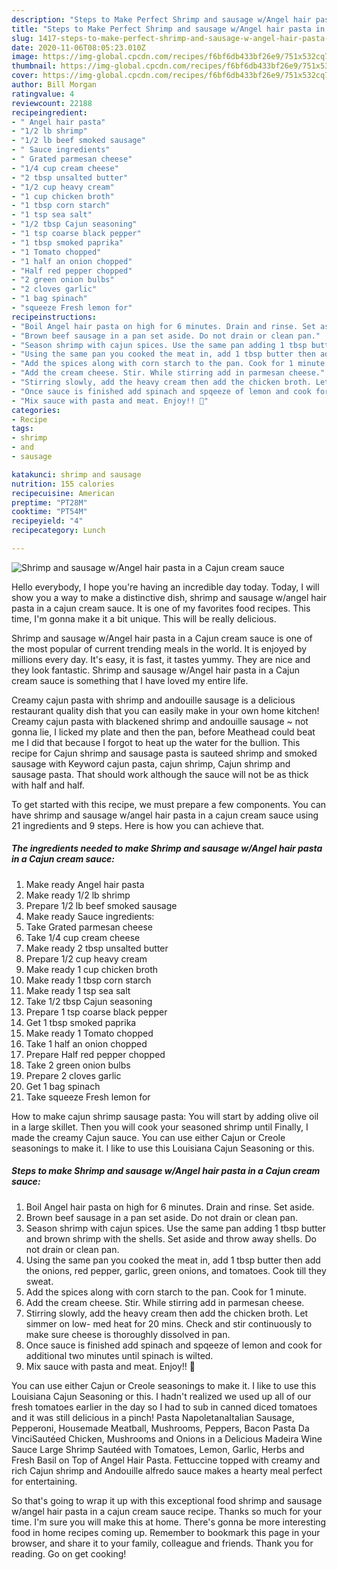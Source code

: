 ```yaml
---
description: "Steps to Make Perfect Shrimp and sausage w/Angel hair pasta in a Cajun cream sauce"
title: "Steps to Make Perfect Shrimp and sausage w/Angel hair pasta in a Cajun cream sauce"
slug: 1417-steps-to-make-perfect-shrimp-and-sausage-w-angel-hair-pasta-in-a-cajun-cream-sauce
date: 2020-11-06T08:05:23.010Z
image: https://img-global.cpcdn.com/recipes/f6bf6db433bf26e9/751x532cq70/shrimp-and-sausage-wangel-hair-pasta-in-a-cajun-cream-sauce-recipe-main-photo.jpg
thumbnail: https://img-global.cpcdn.com/recipes/f6bf6db433bf26e9/751x532cq70/shrimp-and-sausage-wangel-hair-pasta-in-a-cajun-cream-sauce-recipe-main-photo.jpg
cover: https://img-global.cpcdn.com/recipes/f6bf6db433bf26e9/751x532cq70/shrimp-and-sausage-wangel-hair-pasta-in-a-cajun-cream-sauce-recipe-main-photo.jpg
author: Bill Morgan
ratingvalue: 4
reviewcount: 22188
recipeingredient:
- " Angel hair pasta"
- "1/2 lb shrimp"
- "1/2 lb beef smoked sausage"
- " Sauce ingredients"
- " Grated parmesan cheese"
- "1/4 cup cream cheese"
- "2 tbsp unsalted butter"
- "1/2 cup heavy cream"
- "1 cup chicken broth"
- "1 tbsp corn starch"
- "1 tsp sea salt"
- "1/2 tbsp Cajun seasoning"
- "1 tsp coarse black pepper"
- "1 tbsp smoked paprika"
- "1 Tomato chopped"
- "1 half an onion chopped"
- "Half red pepper chopped"
- "2 green onion bulbs"
- "2 cloves garlic"
- "1 bag spinach"
- "squeeze Fresh lemon for"
recipeinstructions:
- "Boil Angel hair pasta on high for 6 minutes. Drain and rinse. Set aside."
- "Brown beef sausage in a pan set aside. Do not drain or clean pan."
- "Season shrimp with cajun spices. Use the same pan adding 1 tbsp butter and brown shrimp with the shells. Set aside and throw away shells. Do not drain or clean pan."
- "Using the same pan you cooked the meat in, add 1 tbsp butter then add the onions, red pepper, garlic, green onions, and tomatoes. Cook till they sweat."
- "Add the spices along with corn starch to the pan. Cook for 1 minute."
- "Add the cream cheese. Stir. While stirring add in parmesan cheese."
- "Stirring slowly, add the heavy cream then add the chicken broth. Let simmer on low- med heat for 20 mins. Check and stir continuously to make sure cheese is thoroughly dissolved in pan."
- "Once sauce is finished add spinach and spqeeze of lemon and cook for additional two minutes until spinach is wilted."
- "Mix sauce with pasta and meat. Enjoy!! 🤗"
categories:
- Recipe
tags:
- shrimp
- and
- sausage

katakunci: shrimp and sausage 
nutrition: 155 calories
recipecuisine: American
preptime: "PT28M"
cooktime: "PT54M"
recipeyield: "4"
recipecategory: Lunch

---
```



![Shrimp and sausage w/Angel hair pasta in a Cajun cream sauce](https://img-global.cpcdn.com/recipes/f6bf6db433bf26e9/751x532cq70/shrimp-and-sausage-wangel-hair-pasta-in-a-cajun-cream-sauce-recipe-main-photo.jpg)

Hello everybody, I hope you're having an incredible day today. Today, I will show you a way to make a distinctive dish, shrimp and sausage w/angel hair pasta in a cajun cream sauce. It is one of my favorites food recipes. This time, I'm gonna make it a bit unique. This will be really delicious.

Shrimp and sausage w/Angel hair pasta in a Cajun cream sauce is one of the most popular of current trending meals in the world. It is enjoyed by millions every day. It's easy, it is fast, it tastes yummy. They are nice and they look fantastic. Shrimp and sausage w/Angel hair pasta in a Cajun cream sauce is something that I have loved my entire life.

Creamy cajun pasta with shrimp and andouille sausage is a delicious restaurant quality dish that you can easily make in your own home kitchen! Creamy cajun pasta with blackened shrimp and andouille sausage ~ not gonna lie, I licked my plate and then the pan, before Meathead could beat me I did that because I forgot to heat up the water for the bullion. This recipe for Cajun shrimp and sausage pasta is sauteed shrimp and smoked sausage with Keyword cajun pasta, cajun shrimp, Cajun shrimp and sausage pasta. That should work although the sauce will not be as thick with half and half.


To get started with this recipe, we must prepare a few components. You can have shrimp and sausage w/angel hair pasta in a cajun cream sauce using 21 ingredients and 9 steps. Here is how you can achieve that.

<!--inarticleads1-->

##### The ingredients needed to make Shrimp and sausage w/Angel hair pasta in a Cajun cream sauce:

1. Make ready  Angel hair pasta
1. Make ready 1/2 lb shrimp
1. Prepare 1/2 lb beef smoked sausage
1. Make ready  Sauce ingredients:
1. Take  Grated parmesan cheese
1. Take 1/4 cup cream cheese
1. Make ready 2 tbsp unsalted butter
1. Prepare 1/2 cup heavy cream
1. Make ready 1 cup chicken broth
1. Make ready 1 tbsp corn starch
1. Make ready 1 tsp sea salt
1. Take 1/2 tbsp Cajun seasoning
1. Prepare 1 tsp coarse black pepper
1. Get 1 tbsp smoked paprika
1. Make ready 1 Tomato chopped
1. Take 1 half an onion chopped
1. Prepare Half red pepper chopped
1. Take 2 green onion bulbs
1. Prepare 2 cloves garlic
1. Get 1 bag spinach
1. Take squeeze Fresh lemon for


How to make cajun shrimp sausage pasta: You will start by adding olive oil in a large skillet. Then you will cook your seasoned shrimp until Finally, I made the creamy Cajun sauce. You can use either Cajun or Creole seasonings to make it. I like to use this Louisiana Cajun Seasoning or this. 

<!--inarticleads2-->

##### Steps to make Shrimp and sausage w/Angel hair pasta in a Cajun cream sauce:

1. Boil Angel hair pasta on high for 6 minutes. Drain and rinse. Set aside.
1. Brown beef sausage in a pan set aside. Do not drain or clean pan.
1. Season shrimp with cajun spices. Use the same pan adding 1 tbsp butter and brown shrimp with the shells. Set aside and throw away shells. Do not drain or clean pan.
1. Using the same pan you cooked the meat in, add 1 tbsp butter then add the onions, red pepper, garlic, green onions, and tomatoes. Cook till they sweat.
1. Add the spices along with corn starch to the pan. Cook for 1 minute.
1. Add the cream cheese. Stir. While stirring add in parmesan cheese.
1. Stirring slowly, add the heavy cream then add the chicken broth. Let simmer on low- med heat for 20 mins. Check and stir continuously to make sure cheese is thoroughly dissolved in pan.
1. Once sauce is finished add spinach and spqeeze of lemon and cook for additional two minutes until spinach is wilted.
1. Mix sauce with pasta and meat. Enjoy!! 🤗


You can use either Cajun or Creole seasonings to make it. I like to use this Louisiana Cajun Seasoning or this. I hadn&#39;t realized we used up all of our fresh tomatoes earlier in the day so I had to sub in canned diced tomatoes and it was still delicious in a pinch! Pasta NapoletanaItalian Sausage, Pepperoni, Housemade Meatball, Mushrooms, Peppers, Bacon Pasta Da VinciSautéed Chicken, Mushrooms and Onions in a Delicious Madeira Wine Sauce Large Shrimp Sautéed with Tomatoes, Lemon, Garlic, Herbs and Fresh Basil on Top of Angel Hair Pasta. Fettuccine topped with creamy and rich Cajun shrimp and Andouille alfredo sauce makes a hearty meal perfect for entertaining. 

So that's going to wrap it up with this exceptional food shrimp and sausage w/angel hair pasta in a cajun cream sauce recipe. Thanks so much for your time. I'm sure you will make this at home. There's gonna be more interesting food in home recipes coming up. Remember to bookmark this page in your browser, and share it to your family, colleague and friends. Thank you for reading. Go on get cooking!
